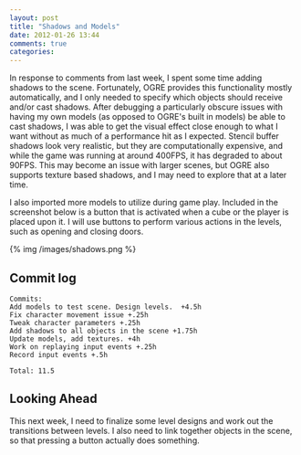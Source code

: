 ```yaml
---
layout: post
title: "Shadows and Models"
date: 2012-01-26 13:44
comments: true
categories: 
---
```


In response to comments from last week, I spent some time adding shadows to the
scene.  Fortunately, OGRE provides this functionality mostly automatically, and
I only needed to specify which objects should receive and/or cast shadows.
After debugging a particularly obscure issues with having my own models (as
opposed to OGRE's built in models) be able to cast shadows, I was able to get
the visual effect close enough to what I want without as much of a performance
hit as I expected.  Stencil buffer shadows look very realistic, but they are
computationally expensive, and while the game was running at around 400FPS, it
has degraded to about 90FPS.  This may become an issue with larger scenes, but
OGRE also supports texture based shadows, and I may need to explore that at a
later time.

I also imported more models to utilize during game play.  Included in the
screenshot below is a button that is activated when a cube or the player is
placed upon it. I will use buttons to perform various actions in the levels,
such as opening and closing doors.

{% img /images/shadows.png %}

## Commit log

    Commits:
    Add models to test scene. Design levels.  +4.5h
    Fix character movement issue +.25h
    Tweak character parameters +.25h
    Add shadows to all objects in the scene +1.75h
    Update models, add textures. +4h
    Work on replaying input events +.25h
    Record input events +.5h

    Total: 11.5

## Looking Ahead

This next week, I need to finalize some level designs and work out the
transitions between levels.  I also need to link together objects in the scene,
so that pressing a button actually does something. 


